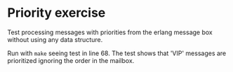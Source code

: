 # Priority exercise
Test processing messages with priorities from the erlang message box without using any data structure.

Run with `make` seeing test in line 68. The test shows that 'VIP' messages are prioritized ignoring the order
in the mailbox.
